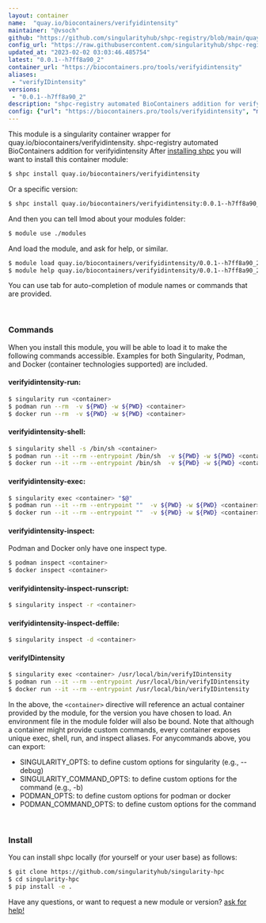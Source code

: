 ```yaml
---
layout: container
name:  "quay.io/biocontainers/verifyidintensity"
maintainer: "@vsoch"
github: "https://github.com/singularityhub/shpc-registry/blob/main/quay.io/biocontainers/verifyidintensity/container.yaml"
config_url: "https://raw.githubusercontent.com/singularityhub/shpc-registry/main/quay.io/biocontainers/verifyidintensity/container.yaml"
updated_at: "2023-02-02 03:03:46.485754"
latest: "0.0.1--h7ff8a90_2"
container_url: "https://biocontainers.pro/tools/verifyidintensity"
aliases:
 - "verifyIDintensity"
versions:
 - "0.0.1--h7ff8a90_2"
description: "shpc-registry automated BioContainers addition for verifyidintensity"
config: {"url": "https://biocontainers.pro/tools/verifyidintensity", "maintainer": "@vsoch", "description": "shpc-registry automated BioContainers addition for verifyidintensity", "latest": {"0.0.1--h7ff8a90_2": "sha256:bd0fd29d2513849dc3d258d99ac25235672c7be4fd49f89410cf8441a3833c65"}, "tags": {"0.0.1--h7ff8a90_2": "sha256:bd0fd29d2513849dc3d258d99ac25235672c7be4fd49f89410cf8441a3833c65"}, "docker": "quay.io/biocontainers/verifyidintensity", "aliases": {"verifyIDintensity": "/usr/local/bin/verifyIDintensity"}}
---
```


This module is a singularity container wrapper for quay.io/biocontainers/verifyidintensity.
shpc-registry automated BioContainers addition for verifyidintensity
After [installing shpc](#install) you will want to install this container module:


```bash
$ shpc install quay.io/biocontainers/verifyidintensity
```

Or a specific version:

```bash
$ shpc install quay.io/biocontainers/verifyidintensity:0.0.1--h7ff8a90_2
```

And then you can tell lmod about your modules folder:

```bash
$ module use ./modules
```

And load the module, and ask for help, or similar.

```bash
$ module load quay.io/biocontainers/verifyidintensity/0.0.1--h7ff8a90_2
$ module help quay.io/biocontainers/verifyidintensity/0.0.1--h7ff8a90_2
```

You can use tab for auto-completion of module names or commands that are provided.

<br>

### Commands

When you install this module, you will be able to load it to make the following commands accessible.
Examples for both Singularity, Podman, and Docker (container technologies supported) are included.

#### verifyidintensity-run:

```bash
$ singularity run <container>
$ podman run --rm  -v ${PWD} -w ${PWD} <container>
$ docker run --rm  -v ${PWD} -w ${PWD} <container>
```

#### verifyidintensity-shell:

```bash
$ singularity shell -s /bin/sh <container>
$ podman run --it --rm --entrypoint /bin/sh  -v ${PWD} -w ${PWD} <container>
$ docker run --it --rm --entrypoint /bin/sh  -v ${PWD} -w ${PWD} <container>
```

#### verifyidintensity-exec:

```bash
$ singularity exec <container> "$@"
$ podman run --it --rm --entrypoint ""  -v ${PWD} -w ${PWD} <container> "$@"
$ docker run --it --rm --entrypoint ""  -v ${PWD} -w ${PWD} <container> "$@"
```

#### verifyidintensity-inspect:

Podman and Docker only have one inspect type.

```bash
$ podman inspect <container>
$ docker inspect <container>
```

#### verifyidintensity-inspect-runscript:

```bash
$ singularity inspect -r <container>
```

#### verifyidintensity-inspect-deffile:

```bash
$ singularity inspect -d <container>
```


#### verifyIDintensity

```bash
$ singularity exec <container> /usr/local/bin/verifyIDintensity
$ podman run --it --rm --entrypoint /usr/local/bin/verifyIDintensity   -v ${PWD} -w ${PWD} <container> -c " $@"
$ docker run --it --rm --entrypoint /usr/local/bin/verifyIDintensity   -v ${PWD} -w ${PWD} <container> -c " $@"
```



In the above, the `<container>` directive will reference an actual container provided
by the module, for the version you have chosen to load. An environment file in the
module folder will also be bound. Note that although a container
might provide custom commands, every container exposes unique exec, shell, run, and
inspect aliases. For anycommands above, you can export:

 - SINGULARITY_OPTS: to define custom options for singularity (e.g., --debug)
 - SINGULARITY_COMMAND_OPTS: to define custom options for the command (e.g., -b)
 - PODMAN_OPTS: to define custom options for podman or docker
 - PODMAN_COMMAND_OPTS: to define custom options for the command

<br>

### Install

You can install shpc locally (for yourself or your user base) as follows:

```bash
$ git clone https://github.com/singularityhub/singularity-hpc
$ cd singularity-hpc
$ pip install -e .
```

Have any questions, or want to request a new module or version? [ask for help!](https://github.com/singularityhub/singularity-hpc/issues)